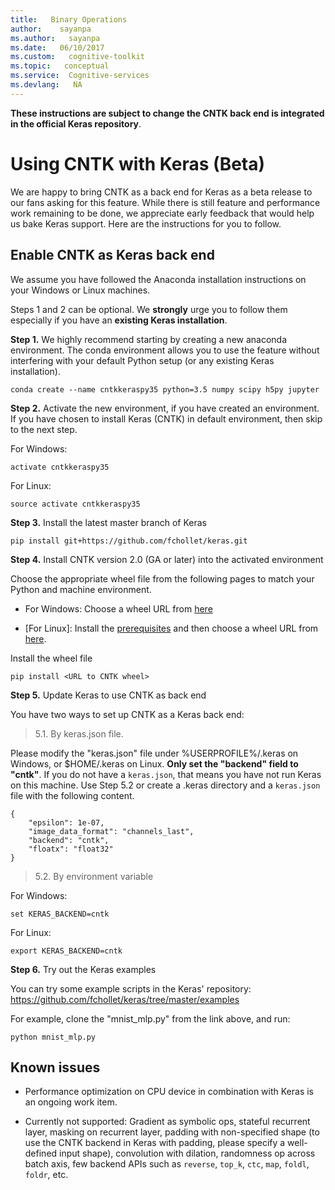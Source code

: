 ```yaml
---
title:   Binary Operations
author:    sayanpa
ms.author:   sayanpa
ms.date:   06/10/2017
ms.custom:   cognitive-toolkit
ms.topic:   conceptual
ms.service:  Cognitive-services
ms.devlang:   NA
---
```


**These instructions are subject to change the CNTK back end is integrated in the official Keras repository**.

# Using CNTK with Keras (Beta)

We are happy to bring CNTK as a back end for Keras as a beta release to our fans asking for this feature. While there is still feature and performance work remaining to be done, we appreciate early feedback that would help us bake Keras support. Here are the instructions for you to follow.

## Enable CNTK as Keras back end

We assume you have followed the Anaconda installation instructions on your Windows or Linux machines.

Steps 1 and 2 can be optional. We **strongly** urge you to follow them especially if you have an **existing Keras installation**.

**Step 1.** We highly recommend starting by creating a new anaconda environment. The conda environment allows you to use the feature without interfering with your default Python setup (or any existing Keras installation).

```conda create --name cntkkeraspy35 python=3.5 numpy scipy h5py jupyter```

**Step 2.** Activate the new environment, if you have created an environment. If you have chosen to install Keras (CNTK) in default environment, then skip to the next step.

For Windows:

```
activate cntkkeraspy35
```

For Linux:

```
source activate cntkkeraspy35
```

**Step 3.** Install the latest master branch of Keras

```pip install git+https://github.com/fchollet/keras.git```

**Step 4.** Install CNTK version 2.0 (GA or later) into the activated environment

Choose the appropriate wheel file from the following pages to match your Python and machine environment.

- For Windows: Choose a wheel URL from [here](./Setup-Windows-Python.md)

- [For Linux]: Install the [prerequisites](./Setup-Linux-Python.md#prerequisites) and then choose a wheel URL from [here](./Setup-Linux-Python.md).

Install the wheel file

```
pip install <URL to CNTK wheel>
```

**Step 5.** Update Keras to use CNTK as back end

You have two ways to set up CNTK as a Keras back end:

> 5.1. By keras.json file.

Please modify the "keras.json" file under %USERPROFILE%/.keras on Windows, or $HOME/.keras on Linux. **Only set the "backend" field to "cntk"**. If you do not have a ```keras.json```, that means you have not run Keras on this machine. Use Step 5.2 or create a .keras directory and a ```keras.json``` file with the following content.

```
{
    "epsilon": 1e-07, 
    "image_data_format": "channels_last", 
    "backend": "cntk", 
    "floatx": "float32" 
}
```

> 5.2. By environment variable

For Windows:

```
set KERAS_BACKEND=cntk
```

For Linux:

```
export KERAS_BACKEND=cntk
```

**Step 6.** Try out the Keras examples

You can try some example scripts in the Keras' repository: https://github.com/fchollet/keras/tree/master/examples

For example, clone the "mnist_mlp.py" from the link above, and run:

```python mnist_mlp.py```

## Known issues

* Performance optimization on CPU device in combination with Keras is an ongoing work item.

* Currently not supported: Gradient as symbolic ops, stateful recurrent layer, masking on recurrent layer, padding with non-specified shape (to use the CNTK backend in Keras with padding, please specify a well-defined input shape), convolution with dilation, randomness op across batch axis, few backend APIs such as `reverse`, `top_k`, `ctc`, `map`, `foldl`, `foldr`, etc.
